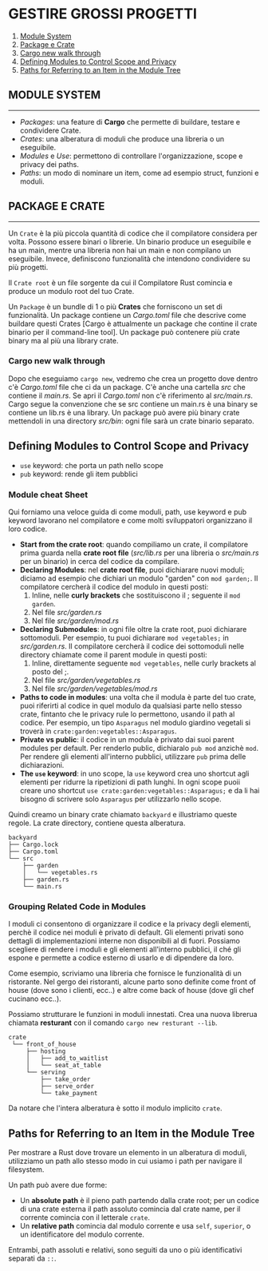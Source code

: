# GESTIRE GROSSI PROGETTI

1. [Module System](#module-system)
2. [Package e Crate](#package-e-crate)
3. [Cargo new walk through](#cargo-new-walk-through)
4. [Defining Modules to Control Scope and Privacy](#defining-modules-to-control-scope-and-privacy)
5. [Paths for Referring to an Item in the Module Tree](#paths-for-referring-to-an-item-in-the-module-tree)

## MODULE SYSTEM

---

- _Packages_: una feature di **Cargo** che permette di buildare, testare e condividere Crate.
- _Crates_: una alberatura di moduli che produce una libreria o un eseguibile.
- _Modules_ e _Use_: permettono di controllare l'organizzazione, scope e privacy dei paths.
- _Paths_: un modo di nominare un item, come ad esempio struct, funzioni e moduli.

## PACKAGE E CRATE

---

Un `Crate` è la più piccola quantità di codice che il compilatore considera per volta. Possono essere binari o librerie. Un binario produce un eseguibile e ha un main, mentre una libreria non hai un main e non compilano un eseguibile. Invece, definiscono funzionalità che intendono condividere su più progetti.

Il `Crate root` è un file sorgente da cui il Compilatore Rust comincia e produce un modulo root del tuo Crate.

Un `Package` è un bundle di 1 o più **Crates** che forniscono un set di funzionalità. Un package contiene un _Cargo.toml_ file che descrive come buildare questi Crates [Cargo è attualmente un package che contine il crate binario per il command-line tool]. Un package può contenere più crate binary ma al più una library crate.

### Cargo new walk through

Dopo che eseguiamo `cargo new`, vedremo che crea un progetto dove dentro c'è _Cargo.toml_ file che ci da un package. C'è anche una cartella _src_ che contiene il _main.rs_. Se apri il _Cargo.toml_ non c'è riferimento al _src/main.rs_. Cargo segue la convenzione che se src contiene un main.rs è una binary se contiene un lib.rs è una library. Un package può avere più binary crate mettendoli in una directory _src/bin_: ogni file sarà un crate binario separato.

## Defining Modules to Control Scope and Privacy

- ```use``` keyword: che porta un path nello scope
- ```pub``` keyword: rende gli item pubblici

### Module cheat Sheet

Qui forniamo una veloce guida di come moduli, path, use keyword e pub keyword lavorano nel compilatore e come molti sviluppatori organizzano il loro codice.

- **Start from the crate root**: quando compiliamo un crate, il compilatore prima guarda nella **crate root file** (_src/lib.rs_ per una libreria o _src/main.rs_ per un binario) in cerca del codice da compilare.
- **Declaring Modules**: nel **crate root file**, puoi dichiarare nuovi moduli; diciamo ad esempio che dichiari un modulo "garden" con ```mod garden;```. Il compilatore cercherà il codice del modulo in questi posti:
    1. Inline, nelle **curly brackets** che sostituiscono il ; seguente il ```mod garden```.
    2. Nel file _src/garden.rs_
    3. Nel file _src/garden/mod.rs_
- **Declaring Submodules**: in ogni file oltre la crate root, puoi dichiarare sottomoduli. Per esempio, tu puoi dichiarare ```mod vegetables;``` in _src/garden.rs_. Il compilatore cercherà il codice dei sottomoduli nelle directory chiamate come il parent module in questi posti:
    1. Inline, direttamente seguente ```mod vegetables```, nelle curly brackets al posto del ;.
    2. Nel file _src/garden/vegetables.rs_
    3. Nel file _src/garden/vegetables/mod.rs_
- **Paths to code in modules**: una volta che il modula è parte del tuo crate, puoi riferirti al codice in quel modulo da qualsiasi parte nello stesso crate, fintanto che le privacy rule lo permettono, usando il path al codice. Per esempio, un tipo ```Asparagus``` nel modulo giardino vegetali si troverà in ```crate:garden:vegetables::Asparagus```.
- **Private vs public**: il codice in un modula è privato dai suoi parent modules per default. Per renderlo public, dichiaralo ```pub mod``` anzichè ```mod```. Per rendere gli elementi all'interno pubblici, utilizzare ```pub``` prima delle dichiarazioni.
- **The ```use``` keyword**: in uno scope, la ```use``` keyword crea uno shortcut agli elementi per ridurre la ripetizioni di path lunghi. In ogni scope puoii creare uno shortcut ```use crate:garden:vegetables::Asparagus;``` e da li hai bisogno di scrivere solo ```Asparagus``` per utilizzarlo nello scope.

Quindi creamo un binary crate chiamato ```backyard``` e illustriamo queste regole. La crate directory, contiene questa alberatura.
```
backyard
├── Cargo.lock
├── Cargo.toml
└── src
    ├── garden
    │   └── vegetables.rs
    ├── garden.rs
    └── main.rs
```

### Grouping Related Code in Modules
I moduli ci consentono di organizzare il codice e la privacy degli elementi, perchè il codice nei moduli è privato di default. Gli elementi privati sono dettagli di implementazioni interne non disponibili al di fuori. Possiamo scegliere di rendere i moduli e gli elementi all'interno pubblici, il ché gli espone e permette a codice esterno di usarlo e di dipendere da loro.

Come esempio, scriviamo una libreria che fornisce le funzionalità di un ristorante. Nel gergo dei ristoranti, alcune parto sono definite come front of house (dove sono i clienti, ecc..) e altre come back of house (dove gli chef cucinano ecc..). 

Possiamo strutturare le funzioni in moduli innestati. Crea una nuova librerua chiamata **resturant** con il comando ```cargo new resturant --lib```.

```
crate
 └── front_of_house
     ├── hosting
     │   ├── add_to_waitlist
     │   └── seat_at_table
     └── serving
         ├── take_order
         ├── serve_order
         └── take_payment
```

Da notare che l'intera alberatura è sotto il modulo implicito ```crate```.

## Paths for Referring to an Item in the Module Tree
Per mostrare a Rust dove trovare un elemento in un alberatura di moduli, utilizziamo un path allo stesso modo in cui usiamo i path per navigare il filesystem. 

Un path può avere due forme:
- Un **absolute path** è il pieno path partendo dalla crate root; per un codice di una crate esterna il path assoluto comincia dal crate name, per il corrente comincia con il letterale  ```crate```.
- Un **relative path** comincia dal modulo corrente e usa ```self```, ```superior```, o un identificatore del modulo corrente.

Entrambi, path assoluti e relativi, sono seguiti da uno o più identificativi separati da ```::```.
